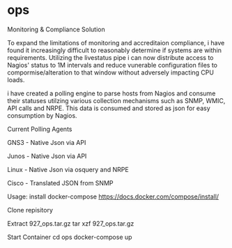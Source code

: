 # ops

Monitoring & Compliance Solution

To expand the limitations of monitoring and accreditaion compliance, i have found it increasingly difficult to reasonably determine if systems are within requirements.  Utilizing the livestatus pipe i can now distribute access to Nagios' status to 1M intervals and reduce vunerable configuration files to compormise/alteration to that window without adversely impacting CPU loads.  

i have created a polling engine to parse hosts from Nagios and consume their statuses utilzing various collection mechanisms such as SNMP, WMIC, API calls and NRPE.  This data is consumed and stored as json for easy consumption by Nagios.

Current Polling Agents

GNS3 - Native Json via API

Junos - Native Json via API

Linux - Native Json via osquery and NRPE

Cisco - Translated JSON from SNMP


Usage:
install docker-compose
https://docs.docker.com/compose/install/

Clone repisitory 

Extract 927_ops.tar.gz
tar xzf 927_ops.tar.gz

Start Container
cd ops
docker-compose up
